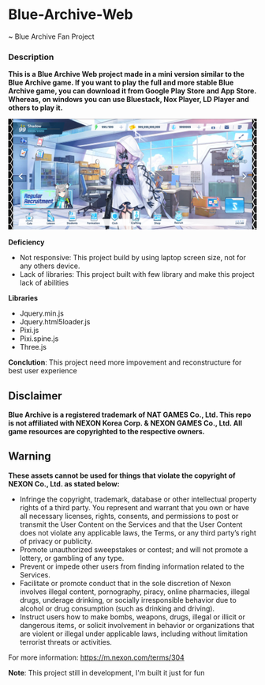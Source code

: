 # Blue-Archive-Web
~ Blue Archive Fan Project

### Description
**This is a Blue Archive Web project made in a mini version similar to the Blue Archive game. If you want to play the full and more stable Blue Archive game, you can download it from Google Play Store and App Store. Whereas, on windows you can use Bluestack, Nox Player, LD Player and others to play it.**

![Preview](.github/src/img/Preview01.png "Preview")

**Deficiency**
* Not responsive: This project build by using laptop screen size, not for any others device.
* Lack of libraries: This project built with few library and make this project lack of abilities

**Libraries**
- Jquery.min.js
- Jquery.html5loader.js
- Pixi.js
- Pixi.spine.js
- Three.js

**Conclution**: This project need more impovement and reconstructure for best user experience

## Disclaimer
**Blue Archive is a registered trademark of NAT GAMES Co., Ltd. This repo is not affiliated with NEXON Korea Corp. & NEXON GAMES Co., Ltd. All game resources are copyrighted to the respective owners.**

## Warning
**These assets cannot be used for things that violate the copyright of NEXON Co., Ltd. as stated below:**
* Infringe the copyright, trademark, database or other intellectual property rights of a third party. You represent and warrant that you own or have all necessary licenses, rights, consents, and permissions to post or transmit the User Content on the Services and that the User Content does not violate any applicable laws, the Terms, or any third party’s right of privacy or publicity.
* Promote unauthorized sweepstakes or contest; and will not promote a lottery, or gambling of any type.
* Prevent or impede other users from finding information related to the Services.
* Facilitate or promote conduct that in the sole discretion of Nexon involves illegal content, pornography, piracy, online pharmacies, illegal drugs, underage drinking, or socially irresponsible behavior due to alcohol or drug consumption (such as drinking and driving).
* Instruct users how to make bombs, weapons, drugs, illegal or illicit or dangerous items, or solicit involvement in behavior or organizations that are violent or illegal under applicable laws, including without limitation terrorist threats or activities.

For more information: https://m.nexon.com/terms/304

**Note**: This project still in development, I'm built it just for fun
